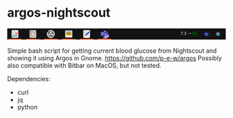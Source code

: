 # argos-nightscout

![Screenshot.](screenshot.png)

Simple bash script for getting current blood glucose from Nightscout and showing it using Argos in Gnome. https://github.com/p-e-w/argos Possibly also compatible with Bitbar on MacOS, but not tested.

Dependencies:
* curl
* jq
* python

